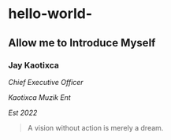 # hello-world-
 ## Allow me to Introduce Myself
 ###  Jay Kaotixca 

*Chief Executive Officer*
 
 
*Kaotixca Muzik Ent* 

 *Est 2022*
> A vision without action is merely a dream.

